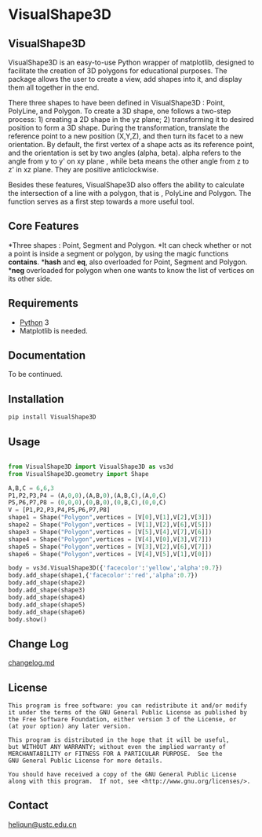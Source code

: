 # VisualShape3D

## VisualShape3D

VisualShape3D is an easy-to-use Python wrapper of matplotlib, designed to facilitate the creation of 3D polygons for educational purposes. The package allows the user to create a view, add shapes into it, and display them all together in the end.

There three shapes to have been defined in VisualShape3D : Point, PolyLine, and Polygon. To create a 3D shape, one follows a two-step process: 1) creating a 2D shape in the yz plane; 2) transforming it to desired position to form a 3D shape. During the transformation,  translate the reference point to a new position (X,Y,Z), and then turn its facet to  a new orientation. By default, the first vertex of a shape acts as its reference point, and the orientation is set by two angles (alpha, beta). alpha refers to the angle from y to y' on xy plane , while beta means the other angle from z to z' in xz plane. They are positive anticlockwise.

Besides these features, VisualShape3D also offers the ability to calculate the intersection of a line with a polygon, that is , PolyLine and Polygon. The function serves as a first step towards a more useful tool.

## Core Features
*Three shapes : Point, Segment and Polygon.
*It can check whether or not a point is inside a segment or polygon, by using the magic functions __contains__.
*__hash__ and __eq__, also overloaded for Point, Segment and Polygon.
*__neg__ overloaded for polygon when one wants to know the list of vertices on its other side.

## Requirements

* [Python](http://www.python.org) 3 
* Matplotlib is needed.

## Documentation

To be continued.

## Installation
```bash
pip install VisualShape3D
```

## Usage
```python

from VisualShape3D import VisualShape3D as vs3d
from VisualShape3D.geometry import Shape 

A,B,C = 6,6,3
P1,P2,P3,P4 = (A,0,0),(A,B,0),(A,B,C),(A,0,C)
P5,P6,P7,P8 = (0,0,0),(0,B,0),(0,B,C),(0,0,C)
V = [P1,P2,P3,P4,P5,P6,P7,P8]
shape1 = Shape("Polygon",vertices = [V[0],V[1],V[2],V[3]])
shape2 = Shape("Polygon",vertices = [V[1],V[2],V[6],V[5]])
shape3 = Shape("Polygon",vertices = [V[5],V[4],V[7],V[6]])
shape4 = Shape("Polygon",vertices = [V[4],V[0],V[3],V[7]])
shape5 = Shape("Polygon",vertices = [V[3],V[2],V[6],V[7]])
shape6 = Shape("Polygon",vertices = [V[4],V[5],V[1],V[0]])

body = vs3d.VisualShape3D({'facecolor':'yellow','alpha':0.7})
body.add_shape(shape1,{'facecolor':'red','alpha':0.7})
body.add_shape(shape2)
body.add_shape(shape3)
body.add_shape(shape4)
body.add_shape(shape5)
body.add_shape(shape6)
body.show()
```

## Change Log

[changelog.md](changelog.md)

## License

    This program is free software: you can redistribute it and/or modify
    it under the terms of the GNU General Public License as published by
    the Free Software Foundation, either version 3 of the License, or
    (at your option) any later version.

    This program is distributed in the hope that it will be useful,
    but WITHOUT ANY WARRANTY; without even the implied warranty of
    MERCHANTABILITY or FITNESS FOR A PARTICULAR PURPOSE.  See the
    GNU General Public License for more details.

    You should have received a copy of the GNU General Public License
    along with this program.  If not, see <http://www.gnu.org/licenses/>.

## Contact
heliqun@ustc.edu.cn

